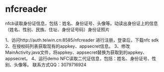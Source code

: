 # nfcreader
 nfcb读取身份证信息，包括：姓名、身份证号、头像等。动读出身份证上的信息（姓名、性别、民族、住址、身份证号码）身份证照片 


1、访问http://auth.teiwin.cn:8585/nfcreader
进行注册，登录后，下载nfc sdk
2、在授权码列表获取现有的appkey、appsecret信息。
3、修改MainActivity.java文件，将appkey、appsecret替换为获取到的appkey、appsecret。
4、运行demo 
NFC读取二代证信息，包括：姓名、身份证号、性别、头像等。 联系方式QQ：3079716924

